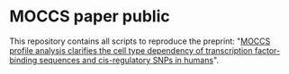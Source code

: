 # MOCCS paper public

This repository contains all scripts to reproduce the preprint: "[MOCCS profile analysis clarifies the cell type dependency of transcription factor-binding sequences and cis-regulatory SNPs in humans](https://doi.org/10.1101/2022.04.08.487641)".
